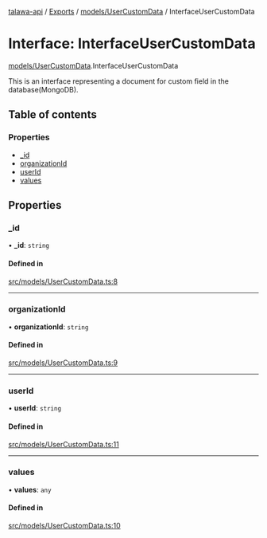 [talawa-api](../README.md) / [Exports](../modules.md) / [models/UserCustomData](../modules/models_UserCustomData.md) / InterfaceUserCustomData

# Interface: InterfaceUserCustomData

[models/UserCustomData](../modules/models_UserCustomData.md).InterfaceUserCustomData

This is an interface representing a document for custom field in the database(MongoDB).

## Table of contents

### Properties

- [\_id](models_UserCustomData.InterfaceUserCustomData.md#_id)
- [organizationId](models_UserCustomData.InterfaceUserCustomData.md#organizationid)
- [userId](models_UserCustomData.InterfaceUserCustomData.md#userid)
- [values](models_UserCustomData.InterfaceUserCustomData.md#values)

## Properties

### \_id

• **\_id**: `string`

#### Defined in

[src/models/UserCustomData.ts:8](https://github.com/PalisadoesFoundation/talawa-api/blob/6295a23/src/models/UserCustomData.ts#L8)

___

### organizationId

• **organizationId**: `string`

#### Defined in

[src/models/UserCustomData.ts:9](https://github.com/PalisadoesFoundation/talawa-api/blob/6295a23/src/models/UserCustomData.ts#L9)

___

### userId

• **userId**: `string`

#### Defined in

[src/models/UserCustomData.ts:11](https://github.com/PalisadoesFoundation/talawa-api/blob/6295a23/src/models/UserCustomData.ts#L11)

___

### values

• **values**: `any`

#### Defined in

[src/models/UserCustomData.ts:10](https://github.com/PalisadoesFoundation/talawa-api/blob/6295a23/src/models/UserCustomData.ts#L10)
